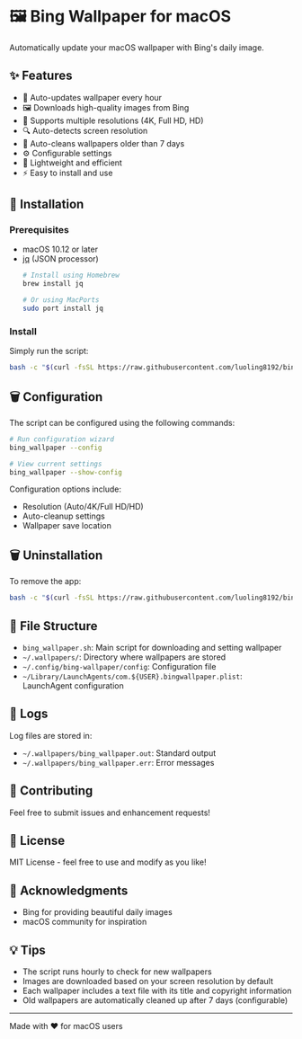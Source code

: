# 🖼️ Bing Wallpaper for macOS

Automatically update your macOS wallpaper with Bing's daily image.

## ✨ Features

- 🔄 Auto-updates wallpaper every hour
- 🖼️ Downloads high-quality images from Bing
- 🧹 Supports multiple resolutions (4K, Full HD, HD)
- 🔍 Auto-detects screen resolution
- 🧹 Auto-cleans wallpapers older than 7 days
- ⚙️ Configurable settings
- 💪 Lightweight and efficient
- ⚡️ Easy to install and use

## 🚀 Installation

### Prerequisites

- macOS 10.12 or later
- [jq](https://stedolan.github.io/jq/) (JSON processor)
  ```bash
  # Install using Homebrew
  brew install jq
  
  # Or using MacPorts
  sudo port install jq
  ```

### Install

Simply run the script:
```bash
bash -c "$(curl -fsSL https://raw.githubusercontent.com/luoling8192/bing-wallpaper-mac/HEAD/install.sh)"
```

## 🗑️ Configuration

The script can be configured using the following commands:

```bash
# Run configuration wizard
bing_wallpaper --config

# View current settings
bing_wallpaper --show-config
```

Configuration options include:
- Resolution (Auto/4K/Full HD/HD)
- Auto-cleanup settings
- Wallpaper save location

## 🗑️ Uninstallation

To remove the app:
```bash
bash -c "$(curl -fsSL https://raw.githubusercontent.com/luoling8192/bing-wallpaper-mac/HEAD/uninstall.sh)"
```

## 📁 File Structure

- `bing_wallpaper.sh`: Main script for downloading and setting wallpaper
- `~/.wallpapers/`: Directory where wallpapers are stored
- `~/.config/bing-wallpaper/config`: Configuration file
- `~/Library/LaunchAgents/com.${USER}.bingwallpaper.plist`: LaunchAgent configuration

## 📝 Logs

Log files are stored in:
- `~/.wallpapers/bing_wallpaper.out`: Standard output
- `~/.wallpapers/bing_wallpaper.err`: Error messages

## 🤝 Contributing

Feel free to submit issues and enhancement requests!

## 📝 License

MIT License - feel free to use and modify as you like!

## 🙏 Acknowledgments

- Bing for providing beautiful daily images
- macOS community for inspiration

## 💡 Tips

- The script runs hourly to check for new wallpapers
- Images are downloaded based on your screen resolution by default
- Each wallpaper includes a text file with its title and copyright information
- Old wallpapers are automatically cleaned up after 7 days (configurable)

---
Made with ❤️ for macOS users
